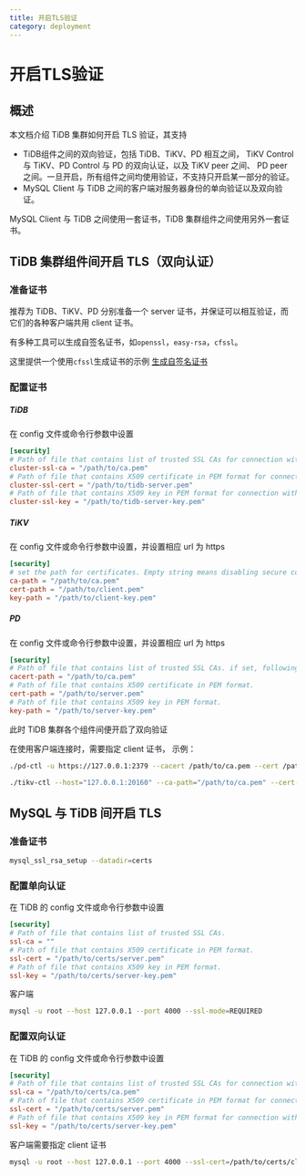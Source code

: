 ```yaml
---
title: 开启TLS验证
category: deployment
---
```


# 开启TLS验证

## 概述

本文档介绍 TiDB 集群如何开启 TLS 验证，其支持

- TiDB组件之间的双向验证，包括 TiDB、TiKV、PD 相互之间， TiKV Control 与 TiKV、PD Control 与 PD 的双向认证，以及 TiKV peer 之间、 PD peer 之间。一旦开启，所有组件之间均使用验证，不支持只开启某一部分的验证。
- MySQL Client 与 TiDB 之间的客户端对服务器身份的单向验证以及双向验证。

MySQL Client 与 TiDB 之间使用一套证书，TiDB 集群组件之间使用另外一套证书。



## TiDB 集群组件间开启 TLS（双向认证）

### 准备证书

推荐为 TiDB、TiKV、PD 分别准备一个 server 证书，并保证可以相互验证，而它们的各种客户端共用 client 证书。

有多种工具可以生成自签名证书，如`openssl`，`easy-rsa`，`cfssl`。

这里提供一个使用`cfssl`生成证书的示例 [生成自签名证书](./generate-self-signed-certificates)

### 配置证书

##### TiDB

在 config 文件或命令行参数中设置

```toml
[security]
# Path of file that contains list of trusted SSL CAs for connection with cluster components.
cluster-ssl-ca = "/path/to/ca.pem"
# Path of file that contains X509 certificate in PEM format for connection with cluster components.
cluster-ssl-cert = "/path/to/tidb-server.pem"
# Path of file that contains X509 key in PEM format for connection with cluster components.
cluster-ssl-key = "/path/to/tidb-server-key.pem"
```

##### TiKV

在 config 文件或命令行参数中设置，并设置相应 url 为 https

```toml
[security]
# set the path for certificates. Empty string means disabling secure connectoins.
ca-path = "/path/to/ca.pem"
cert-path = "/path/to/client.pem"
key-path = "/path/to/client-key.pem"
```

##### PD

在 config 文件或命令行参数中设置，并设置相应 url 为 https

```toml
[security]
# Path of file that contains list of trusted SSL CAs. if set, following four settings shouldn't be empty
cacert-path = "/path/to/ca.pem"
# Path of file that contains X509 certificate in PEM format.
cert-path = "/path/to/server.pem"
# Path of file that contains X509 key in PEM format.
key-path = "/path/to/server-key.pem"
```

此时 TiDB 集群各个组件间便开启了双向验证

在使用客户端连接时，需要指定 client 证书， 示例：

```bash
./pd-ctl -u https://127.0.0.1:2379 --cacert /path/to/ca.pem --cert /path/to/pd-client.pem --key /path/to/pd-client-key.pem

./tikv-ctl --host="127.0.0.1:20160" --ca-path="/path/to/ca.pem" --cert-path="/path/to/client.pem" --key-path="/path/to/clinet-key.pem"
```



## MySQL 与 TiDB 间开启 TLS

### 准备证书

```bash
mysql_ssl_rsa_setup --datadir=certs
```

### 配置单向认证

在 TiDB 的 config 文件或命令行参数中设置

```toml
[security]
# Path of file that contains list of trusted SSL CAs.
ssl-ca = ""
# Path of file that contains X509 certificate in PEM format.
ssl-cert = "/path/to/certs/server.pem"
# Path of file that contains X509 key in PEM format.
ssl-key = "/path/to/certs/server-key.pem"
```

客户端

```bash
mysql -u root --host 127.0.0.1 --port 4000 --ssl-mode=REQUIRED
```

### 配置双向认证

在 TiDB 的 config 文件或命令行参数中设置

```toml
[security]
# Path of file that contains list of trusted SSL CAs for connection with mysql client.
ssl-ca = "/path/to/certs/ca.pem"
# Path of file that contains X509 certificate in PEM format for connection with mysql client.
ssl-cert = "/path/to/certs/server.pem"
# Path of file that contains X509 key in PEM format for connection with mysql client.
ssl-key = "/path/to/certs/server-key.pem"
```

客户端需要指定 client 证书

```bash
mysql -u root --host 127.0.0.1 --port 4000 --ssl-cert=/path/to/certs/client-cert.pem --ssl-key=/path/to/certs/client-key.pem --ssl-ca=/path/to/certs/ca.pem --ssl-mode=VERIFY_IDENTITY
```



